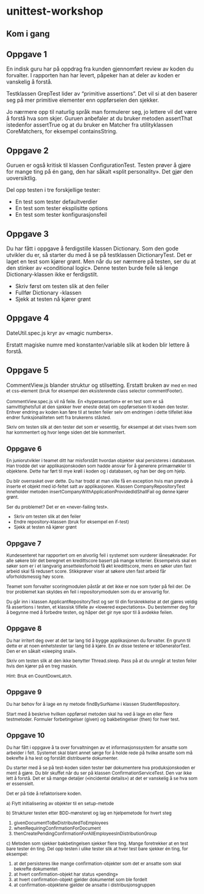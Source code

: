 # unittest-workshop #

## Kom i gang ##

## Oppgave 1 ##

En indisk guru har på oppdrag fra kunden gjennomført review av koden du forvalter. I rapporten han har levert, påpeker han at deler av koden er vanskelig å forstå.

Testklassen GrepTest lider av “primitive assertions”. Det vil si at den baserer seg på mer primitive elementer enn oppførselen den sjekker.

Jo nærmere opp til naturlig språk man formulerer seg, jo lettere vil det være å forstå hva som skjer. Guruen anbefaler at du bruker metoden assertThat istedenfor assertTrue og at du bruker en Matcher fra utilityklassen CoreMatchers, for eksempel containsString.

## Oppgave 2 ##

Guruen er også kritisk til klassen ConfigurationTest. Testen prøver å gjøre for mange ting på én gang, den har såkalt «split personality».  Det gjør den uoversiktlig.

Del opp testen i tre forskjellige tester:

*	En test som tester defaultverdier
*	En test som tester eksplisitte options
*	En test som tester konfigurasjonsfeil

## Oppgave 3 ##

Du har fått i oppgave å ferdigstille klassen Dictionary. Som den gode utvikler du er, så starter du med å se på testklassen DictionaryTest. Det er laget en test som kjører grønt. Men når du ser nærmere på testen, ser du at den stinker av «conditional logic». Denne testen burde feile så lenge Dictionary-klassen ikke er ferdigstilt.

*	Skriv først om testen slik at den feiler
*	Fullfør Dictionary -klassen
*	Sjekk at testen nå kjører grønt


## Oppgave 4 ##

DateUtil.spec.js kryr av «magic numbers».

Erstatt magiske numre med konstanter/variable slik at koden blir lettere å forstå.

## Oppgave 5 ##

CommentView.js blander struktur og stilsetting. Erstatt bruken av <small> med en <span> med et css-element (bruk for eksempel den eksisterende class selector commentFooter).

CommentView.spec.js vil nå feile. En «hyperassertion» er en test som er så samvittighetsfull at den sjekker hver eneste detalj om oppførselsen til koden den tester. Enhver endring av koden kan føre til at testen feiler selv om endringen i dette tilfellet ikke endrer funksjonaliteten sett fra brukerens ståsted.

Skriv om testen slik at den tester det som er vesentlig, for eksempel at det vises hvem som har kommentert og hvor lenge siden det ble kommentert.

## Oppgave 6 ##

En juniorutvikler i teamet ditt har misforstått hvordan objekter skal persisteres i databasen. Han trodde det var applikasjonskoden som hadde ansvar for å generere primærnøkler til objektene. Dette har ført til mye krøll i koden og i databasen, og han ber deg om hjelp.

Du blir overrasket over dette. Du har trodd at man ville få en exception hvis man prøvde å inserte et objekt med id-feltet satt av applikasjonen. Klassen CompanyRepositoryTest inneholder metoden insertCompanyWithApplicationProvidedIdShallFail og denne kjører grønt.

Ser du problemet? Det er en «never-failing test».

*	Skriv om testen slik at den feiler
*	Endre repository-klassen (bruk for eksempel en if-test)
*	Sjekk at testen nå kjører grønt


## Oppgave 7 ##

Kundesenteret har rapportert om en alvorlig feil i systemet som vurderer lånesøknader. For alle søkere blir det beregnet en kredittscore basert på mange kriterier. Eksempelvis skal en søker som er i et langvarig ansettelesforhold få økt kredittscore, mens en søker uten fast arbeid skal få redusert score. Stikkprøver viser at søkere uten fast arbeid får uforholdsmessig høy score.

Teamet som forvalter scoringmodulen påstår at det ikke er noe som tyder på feil der. De tror problemet kan skyldes en feil i repositorymodulen som du er ansvarlig for.

Du går inn i klassen ApplicantRepositoryTest og ser til din forskrekkelse at det gjøres veldig få assertions i testen, et klassisk tilfelle av «lowered expectations». Du bestemmer deg for å begynne med å forbedre testen, og håper det gir nye spor til å avdekke feilen.


## Oppgave 8 ##

Du har irritert deg over at det tar lang tid å bygge applikasjonen du forvalter. En grunn til dette er at noen enhetstester tar lang tid å kjøre. En av disse testene er IdGeneratorTest. Den er en såkalt «sleeping snail».

Skriv om testen slik at den ikke benytter Thread.sleep. Pass på at du unngår at testen feiler hvis den kjører på en treg maskin.

Hint: Bruk en CountDownLatch.


## Oppgave 9 ##

Du har behov for å lage en ny metode findBySurName i klassen StudentRepository.

Start med å beskrive hvilken oppførsel metoden skal ha ved å lage en eller flere testmetoder. Formuler forbetingelser (given) og bakbetingelser (then) for hver test.

## Oppgave 10 ##

Du har fått i oppgave å ta over forvaltningen av et informasjonssystem for ansatte som arbeider i felt. Systemet skal blant annet sørge for å holde rede på hvilke ansatte som må bekrefte å ha lest og forstått distribuerte dokumenter.

Du starter med å se på test-koden siden tester bør dokumentere hva produksjonskoden er ment å gjøre. Du blir skuffet når du ser på klassen ConfirmationServiceTest. Den var ikke lett å forstå. Det er så mange detaljer («incidental details») at det er vanskelig å se hva som er essensielt.

Det er på tide å refaktorisere koden.

a)	Flytt initialisering av objekter til en setup-metode

b)	Strukturer testen etter BDD-mønsteret og lag en hjelpemetode for hvert steg

1.	givenDocumentToBeDistributedToEmployees
2.	whenRequiringConfirmationForDocument
3.	thenCreatePendingConfirmationForAllEmployeesInDistributionGroup

c)	Metoden som sjekker bakbetingelsen sjekker flere ting. Mange foretrekker at en test bare tester én ting. Del opp testen i ulike tester slik at hver test bare sjekker én ting, for eksempel:

1.	at det persisteres like mange confirmation-objekter som det er ansatte som skal bekrefte dokumentet
2.	at hvert confirmation-objekt har status «pending»
3.	at hvert confirmation-objekt gjelder dokumentet som ble fordelt
4.	at confirmation-objektene gjelder de ansatte i distribusjonsgruppen

